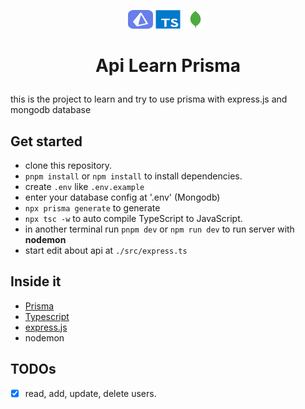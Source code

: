 <p align="center">
<img height="30" width="40" src="https://github.com/tandpfun/skill-icons/raw/main/icons/Prisma.svg" alt="prisma">
<img height="30" width="40" src="https://github.com/Arikato111/Arikato111/raw/main/icons/typescript-original.svg" alt="typescript">
<img height="30" width="40" src="https://github.com/Arikato111/Arikato111/raw/main/icons/mongodb-plain.svg" alt="mongodb">
</p>

# <p align="center">Api Learn Prisma</p>

this is the project to learn and try to use prisma with express.js and mongodb database

## Get started

- clone this repository.
- `pnpm install` or `npm install` to install dependencies.
- create `.env` like `.env.example`
- enter your database config at '.env' (Mongodb)
- `npx prisma generate` to generate
- `npx tsc -w` to auto compile TypeScript to JavaScript. 
- in another terminal run `pnpm dev` or `npm run dev` to run server with **nodemon**
- start edit about api at `./src/express.ts`

## Inside it

- [Prisma](https://www.prisma.io/)
- [Typescript](https://www.typescriptlang.org/)
- [express.js](https://expressjs.com/)
- nodemon

## TODOs

- [x] read, add, update, delete users.

